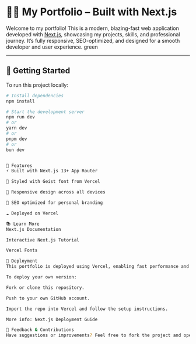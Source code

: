 # 🧑‍💻 My Portfolio – Built with Next.js

Welcome to my portfolio! This is a modern, blazing-fast web application developed with [Next.js](https://nextjs.org), showcasing my projects, skills, and professional journey. It’s fully responsive, SEO-optimized, and designed for a smooth developer and user experience. green

---

## 🚀 Getting Started

To run this project locally:

```bash
# Install dependencies
npm install

# Start the development server
npm run dev
# or
yarn dev
# or
pnpm dev
# or
bun dev


🧩 Features
⚡ Built with Next.js 13+ App Router

🎨 Styled with Geist font from Vercel

📱 Responsive design across all devices

🧠 SEO optimized for personal branding

☁️ Deployed on Vercel

📚 Learn More
Next.js Documentation

Interactive Next.js Tutorial

Vercel Fonts

🚀 Deployment
This portfolio is deployed using Vercel, enabling fast performance and automatic deployments.

To deploy your own version:

Fork or clone this repository.

Push to your own GitHub account.

Import the repo into Vercel and follow the setup instructions.

More info: Next.js Deployment Guide

🙌 Feedback & Contributions
Have suggestions or improvements? Feel free to fork the project and open a pull request, or submit an issue. I’d love to hear from you!
